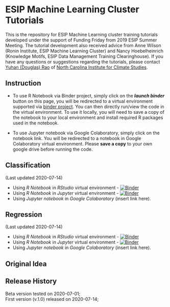 # ESIP Machine Learning Cluster Tutorials  

This is the repository for ESIP Machine Learning cluster training tutorials developed under the support of Funding Friday from 2019 ESIP Summer Meeting. The tutorial development also received advice from Anne Wilson (Ronin Institute, ESIP Machine Learning Cluster) and Nancy Hoebelheinrich (Knowledge Motifs, ESIP Data Management Training Clearinghouse). If you have any questions or suggestions regarding the tutorials, please contact [Yuhan (Douglas) Rao](mailto:yuhan.rao@gmail.com) of [North Carolina Institute for Climate Studies](https://ncics.org/people/douglas-rao/).  

## Instruction  

- To use R Notebook via Binder project, simply click on the _**launch binder**_ button on this page, you will be redirected to a virtual environment supported via [binder project](mybinder.org). You can then directly run/view the code in the virtual environment.  To use it locally, you will need to save a copy of the notebook to your local environment and install required R packages used in the notebook.  

- To use Jupyter notebook via Google Colaboratory, simply click on the notebook link. You will be redirected to a notebook in Google Colaboratory virtual environment. Please **save a copy** to your own google drive before running the code.  

## Classification  

(Last updated 2020-07-14)

- Using *R Notebook* in *RStudio* virtual environment - [![Binder](https://mybinder.org/badge_logo.svg)](https://mybinder.org/v2/gh/geo-yrao/esip-ml-tutorials/master)   
- Using *R Notebook* in *Jupyter* virtual environment - [![Binder](https://mybinder.org/badge_logo.svg)](https://mybinder.org/v2/gh/geo-yrao/esip-ml-tutorials/master)  
- Using *Jupyter notebook* in *Google Colaboratory* (insert link here).

## Regression

(Last updated 2020-07-14)

- Using *R Notebook* in *RStudio* virtual environment - [![Binder](https://mybinder.org/badge_logo.svg)](https://mybinder.org/v2/gh/geo-yrao/esip-ml-tutorials/master)  
- Using *R Notebook* in *Jupyter* virtual environment - [![Binder](https://mybinder.org/badge_logo.svg)](https://mybinder.org/v2/gh/geo-yrao/esip-ml-tutorials/master)  
- Using *Jupyter notebook* in *Google Colaboratory* (insert link here).

## Original Idea  


## Release History  

Beta version tested on 2020-07-01;  
First version (v.1.0) released on 2020-07-14; 
